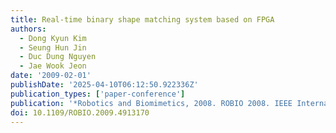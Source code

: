 ```yaml
---
title: Real-time binary shape matching system based on FPGA
authors:
  - Dong Kyun Kim
  - Seung Hun Jin
  - Duc Dung Nguyen
  - Jae Wook Jeon
date: '2009-02-01'
publishDate: '2025-04-10T06:12:50.922336Z'
publication_types: ['paper-conference']
publication: '*Robotics and Biomimetics, 2008. ROBIO 2008. IEEE International Conference on*'
doi: 10.1109/ROBIO.2009.4913170
---
```

